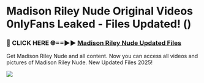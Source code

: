# Madison Riley Nude Original Videos 0nlyFans Leaked - Files Updated! ()

<h3>🔴 CLICK HERE 🌐==►► <a href="https://tinyurl.com/2p9ay9w9" rel="nofollow">Madison Riley Nude Updated Files</a></h3>

Get Madison Riley Nude and all content. Now you can access all videos and pictures of Madison Riley Nude. New Updated Files 2025!

[![](https://i.imgur.com/KQgVmj3.gif)](https://tinyurl.com/2p9ay9w9)
